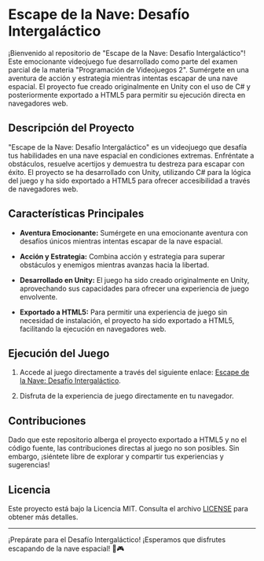 # Escape de la Nave: Desafío Intergaláctico

¡Bienvenido al repositorio de "Escape de la Nave: Desafío Intergaláctico"! Este emocionante videojuego fue desarrollado como parte del examen parcial de la materia "Programación de Videojuegos 2". Sumérgete en una aventura de acción y estrategia mientras intentas escapar de una nave espacial. El proyecto fue creado originalmente en Unity con el uso de C# y posteriormente exportado a HTML5 para permitir su ejecución directa en navegadores web.

## Descripción del Proyecto

"Escape de la Nave: Desafío Intergaláctico" es un videojuego que desafía tus habilidades en una nave espacial en condiciones extremas. Enfréntate a obstáculos, resuelve acertijos y demuestra tu destreza para escapar con éxito. El proyecto se ha desarrollado con Unity, utilizando C# para la lógica del juego y ha sido exportado a HTML5 para ofrecer accesibilidad a través de navegadores web.

## Características Principales

- **Aventura Emocionante:** Sumérgete en una emocionante aventura con desafíos únicos mientras intentas escapar de la nave espacial.

- **Acción y Estrategia:** Combina acción y estrategia para superar obstáculos y enemigos mientras avanzas hacia la libertad.

- **Desarrollado en Unity:** El juego ha sido creado originalmente en Unity, aprovechando sus capacidades para ofrecer una experiencia de juego envolvente.

- **Exportado a HTML5:** Para permitir una experiencia de juego sin necesidad de instalación, el proyecto ha sido exportado a HTML5, facilitando la ejecución en navegadores web.

## Ejecución del Juego

1. Accede al juego directamente a través del siguiente enlace: [Escape de la Nave: Desafío Intergaláctico](https://jarhl.github.io/EscapeDeLaNaveDesafioIntergalactico/).

2. Disfruta de la experiencia de juego directamente en tu navegador.

## Contribuciones

Dado que este repositorio alberga el proyecto exportado a HTML5 y no el código fuente, las contribuciones directas al juego no son posibles. Sin embargo, ¡siéntete libre de explorar y compartir tus experiencias y sugerencias!

## Licencia

Este proyecto está bajo la Licencia MIT. Consulta el archivo [LICENSE](LICENSE) para obtener más detalles.

---

¡Prepárate para el Desafío Intergaláctico! ¡Esperamos que disfrutes escapando de la nave espacial! 🚀🎮
